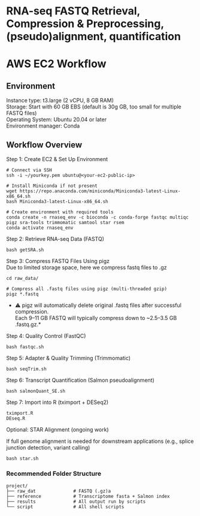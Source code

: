 # RNA-seq FASTQ Retrieval, Compression & Preprocessing, (pseudo)alignment, quantification
# AWS EC2 Workflow

## Environment
Instance type: t3.large (2 vCPU, 8 GB RAM)  
Storage: Start with 60 GB EBS (default is 30g GB, too small for multiple FASTQ files)  
Operating System: Ubuntu 20.04 or later  
Environment manager: Conda  

## Workflow Overview
Step 1: Create EC2 & Set Up Environment

```
# Connect via SSH
ssh -i ~/yourkey.pem ubuntu@<your-ec2-public-ip>

# Install Miniconda if not present
wget https://repo.anaconda.com/miniconda/Miniconda3-latest-Linux-x86_64.sh
bash Miniconda3-latest-Linux-x86_64.sh

# Create environment with required tools
conda create -n rnaseq_env -c bioconda -c conda-forge fastqc multiqc pigz sra-tools trimmomatic samtool star rsem
conda activate rnaseq_env

```

Step 2: Retrieve RNA-seq Data (FASTQ)

```
bash getSRA.sh
```

Step 3: Compress FASTQ Files Using pigz  
Due to limited storage space, here we compress fastq files to .gz

```
cd raw_data/

# Compress all .fastq files using pigz (multi-threaded gzip)
pigz *.fastq
```

* ⚠️ pigz will automatically delete original .fastq files after successful compression.  
Each 9–11 GB FASTQ will typically compress down to ~2.5–3.5 GB .fastq.gz.*  

Step 4: Quality Control (FastQC)

```
bash fastqc.sh

```

Step 5: Adapter & Quality Trimming (Trimmomatic)

```
bash seqTrim.sh
```

Step 6: Transcript Quantification (Salmon pseudoalignment)
```
bash salmonQuant_SE.sh
```

Step 7: Import into R (tximport + DESeq2)
```
tximport.R
DEseq.R
```

Optional: STAR Alignment (ongoing work)  

If full genome alignment is needed for downstream applications (e.g., splice junction detection, variant calling)

```
bash star.sh
```

### Recommended Folder Structure
```
project/
├── raw_dat              # FASTQ (.gz)a
├── reference            # Transcriptome fasta + Salmon index
├── results              # All output run by scripts
└── script               # All shell scripts
```




